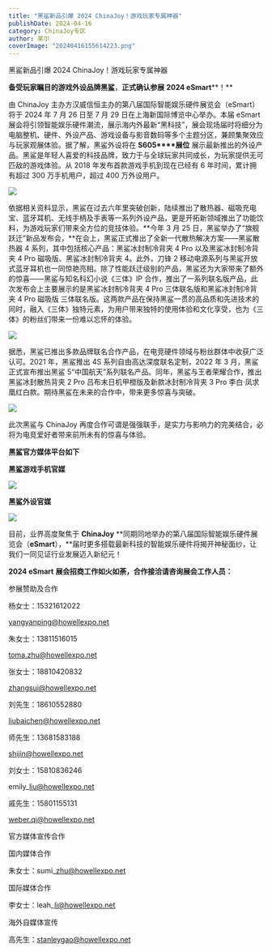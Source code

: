 ```yaml
---
title: "黑鲨新品引爆 2024 ChinaJoy！游戏玩家专属神器"
publishDate: 2024-04-16
category: ChinaJoy专区
author: 莱尔
coverImage: "20240416155614223.png"
---
```


黑鲨新品引爆 2024 ChinaJoy！游戏玩家专属神器

**备受玩家瞩目的游戏外设品牌黑鲨**，**正式确认参展** **2024 eSmart****！**

由 ChinaJoy 主办方汉威信恒主办的第八届国际智能娱乐硬件展览会（eSmart）将于 2024 年 7 月 26 日至 7 月 29 日在上海新国际博览中心举办。本届 eSmart 展会将引领智能娱乐硬件潮流，展示海内外最新“黑科技”，展会现场届时将细分为电脑整机、硬件、外设产品、游戏设备与影音数码等多个主题分区，兼顾集聚效应与玩家观展体验。据了解，黑鲨外设将在 **S605****展位** 展示最新推出的外设产品。黑鲨是年轻人喜爱的科技品牌，致力于与全球玩家共同成长，为玩家提供无可匹敌的游戏体验。从 2018 年发布首款游戏手机到现在已经有 6 年时间，累计拥有超过 300 万手机用户，超过 400 万外设用户。

![](https://ec-net-1251389766.cos.ap-shanghai.myqcloud.com/wp-content/uploads/2024/04/20240416132902443-1024x575.jpg)

依据相关资料显示，黑鲨在过去六年里突破创新，陆续推出了散热器、磁吸充电宝、蓝牙耳机、无线手柄及手表等一系列外设产品，更是开拓新领域推出了功能饮料，为游戏玩家们带来全方位的竞技体验。**今年 3 月 25 日，黑鲨举办了“旗舰跃迁”新品发布会，**在会上，黑鲨正式推出了全新一代散热解决方案——黑鲨散热器 4 系列，其中包括核心产品：黑鲨冰封制冷背夹 4 Pro 以及黑鲨冰封制冷背夹 4 Pro 磁吸版、黑鲨冰封制冷背夹 4。此外，刀锋 2 移动电源系列与黑鲨开放式蓝牙耳机也一同惊艳亮相。除了性能跃迁级别的产品，黑鲨还为大家带来了额外的惊喜——黑鲨与知名科幻小说《三体》IP 合作，推出了一系列联名版产品，此次发布会上主要展示的是黑鲨冰封制冷背夹 4 Pro 三体联名版和黑鲨冰封制冷背夹 4 Pro 磁吸版 三体联名版。这两款产品在保持黑鲨一贯的高品质和先进技术的同时，融入《三体》独特元素，为用户带来独特的使用体验和文化享受，也为《三体》的粉丝们带来一份难以忘怀的体验。

![](https://ec-net-1251389766.cos.ap-shanghai.myqcloud.com/wp-content/uploads/2024/04/20240416132912263-1024x354.jpg)

据悉，黑鲨已推出多款品牌联名合作产品，在电竞硬件领域与粉丝群体中收获广泛认可。2021 年，黑鲨推出 4S 系列自由高达深度联名定制，2022 年 3 月，黑鲨正式宣布推出黑鲨 5“中国航天”系列联名产品。同年，黑鲨与王者荣耀合作，推出黑鲨冰封散热背夹 2 Pro 吕布末日机甲橙版及新款冰封制冷背夹 3 Pro 李白·凤求凰红白款。期待黑鲨在未来的合作中，带来更多惊喜与突破。

![](https://ec-net-1251389766.cos.ap-shanghai.myqcloud.com/wp-content/uploads/2024/04/20240416132916841-734x1024.jpg)

此次黑鲨与 ChinaJoy 再度合作可谓是强强联手，是实力与影响力的完美结合，必将为电竞爱好者带来前所未有的惊喜与体验。

**黑鲨官方媒体平台如下**

**黑鲨游戏手机官媒**

![](https://ec-net-1251389766.cos.ap-shanghai.myqcloud.com/wp-content/uploads/2024/04/20240416132918463.jpg)

**黑鲨外设官媒**

![](https://ec-net-1251389766.cos.ap-shanghai.myqcloud.com/wp-content/uploads/2024/04/20240416132921595.jpg)

目前，业界高度聚焦于 **ChinaJoy** **同期同地举办的第八届国际智能娱乐硬件展览会（****eSmart****），**届时更多搭载最新科技的智能娱乐硬件将揭开神秘面纱，让我们一同见证行业发展迈入新纪元！

**2024 eSmart** **展会招商工作如火如荼，合作接洽请咨询展会工作人员：**

  
参展赞助及合作

杨女士：15321612022

yangyanping@howellexpo.net

朱女士：13811516015

toma.zhu@howellexpo.net

张女士：18810420832

zhangsui@howellexpo.net

刘先生：18610552880

liubaichen@howellexpo.net

师先生：13681583188

shijin@howellexpo.net

刘女士：15810836246

emily\_liu@howellexpo.net

戚先生：15801155131

[weber.qi@howellexpo.net](mailto:weber.qi@howellexpo.net)

  
官方媒体宣传合作

国内媒体合作

朱女士：sumi\_zhu@howellexpo.net

国际媒体合作

李女士：leah\_li@howellexpo.net

海外自媒体宣传

高先生：stanleygao@howellexpo.net
